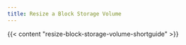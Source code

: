 ```yaml
---
title: Resize a Block Storage Volume
---
```


{{< content "resize-block-storage-volume-shortguide" >}}